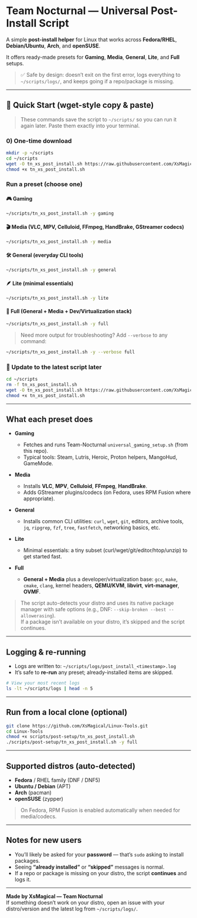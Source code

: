 # Team Nocturnal — Universal Post-Install Script

A simple **post-install helper** for Linux that works across **Fedora/RHEL**, **Debian/Ubuntu**, **Arch**, and **openSUSE**.

It offers ready-made presets for **Gaming**, **Media**, **General**, **Lite**, and **Full** setups.

> ✅ Safe by design: doesn’t exit on the first error, logs everything to `~/scripts/logs/`, and keeps going if a repo/package is missing.

---

## 🚀 Quick Start (wget-style copy & paste)

> These commands save the script to `~/scripts/` so you can run it again later. Paste them exactly into your terminal.

### 0) One-time download
```bash
mkdir -p ~/scripts
cd ~/scripts
wget -O tn_xs_post_install.sh https://raw.githubusercontent.com/XsMagical/Linux-Tools/main/scripts/post-setup/tn_xs_post_install.sh
chmod +x tn_xs_post_install.sh
```

### Run a preset (choose one)

#### 🎮 Gaming
```bash
~/scripts/tn_xs_post_install.sh -y gaming
```

#### 🎬 Media (VLC, MPV, Celluloid, FFmpeg, HandBrake, GStreamer codecs)
```bash
~/scripts/tn_xs_post_install.sh -y media
```

#### 🛠️ General (everyday CLI tools)
```bash
~/scripts/tn_xs_post_install.sh -y general
```

#### 🪶 Lite (minimal essentials)
```bash
~/scripts/tn_xs_post_install.sh -y lite
```

#### 🧰 Full (General + Media + Dev/Virtualization stack)
```bash
~/scripts/tn_xs_post_install.sh -y full
```

> Need more output for troubleshooting? Add `--verbose` to any command:
```bash
~/scripts/tn_xs_post_install.sh -y --verbose full
```

### 🔄 Update to the latest script later
```bash
cd ~/scripts
rm -f tn_xs_post_install.sh
wget -O tn_xs_post_install.sh https://raw.githubusercontent.com/XsMagical/Linux-Tools/main/scripts/post-setup/tn_xs_post_install.sh
chmod +x tn_xs_post_install.sh
```

---

## What each preset does

- **Gaming**
  - Fetches and runs Team-Nocturnal `universal_gaming_setup.sh` (from this repo).
  - Typical tools: Steam, Lutris, Heroic, Proton helpers, MangoHud, GameMode.

- **Media**
  - Installs **VLC**, **MPV**, **Celluloid**, **FFmpeg**, **HandBrake**.
  - Adds GStreamer plugins/codecs (on Fedora, uses RPM Fusion where appropriate).

- **General**
  - Installs common CLI utilities: `curl`, `wget`, `git`, editors, archive tools,
    `jq`, `ripgrep`, `fzf`, `tree`, `fastfetch`, networking basics, etc.

- **Lite**
  - Minimal essentials: a tiny subset (curl/wget/git/editor/htop/unzip) to get started fast.

- **Full**
  - **General + Media** plus a developer/virtualization base: `gcc`, `make`, `cmake`, `clang`,
    kernel headers, **QEMU/KVM**, **libvirt**, **virt-manager**, **OVMF**.

> The script auto-detects your distro and uses its native package manager with safe options (e.g., DNF: `--skip-broken --best --allowerasing`).  
> If a package isn’t available on your distro, it’s skipped and the script continues.

---

## Logging & re-running

- Logs are written to: `~/scripts/logs/post_install_<timestamp>.log`
- It’s safe to **re-run** any preset; already-installed items are skipped.

```bash
# View your most recent logs
ls -lt ~/scripts/logs | head -n 5
```

---

## Run from a local clone (optional)

```bash
git clone https://github.com/XsMagical/Linux-Tools.git
cd Linux-Tools
chmod +x scripts/post-setup/tn_xs_post_install.sh
./scripts/post-setup/tn_xs_post_install.sh -y full
```

---

## Supported distros (auto-detected)

- **Fedora** / RHEL family (DNF / DNF5)
- **Ubuntu / Debian** (APT)
- **Arch** (pacman)
- **openSUSE** (zypper)

> On Fedora, RPM Fusion is enabled automatically when needed for media/codecs.

---

## Notes for new users

- You’ll likely be asked for your **password** — that’s `sudo` asking to install packages.
- Seeing **“already installed”** or **“skipped”** messages is normal.
- If a repo or package is missing on your distro, the script **continues** and logs it.

---

**Made by XsMagical — Team Nocturnal**  
If something doesn’t work on your distro, open an issue with your distro/version and the latest log from `~/scripts/logs/`.
